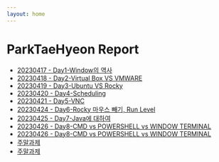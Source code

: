 ```yaml
---
layout: home
---
```


# ParkTaeHyeon Report
- [ 20230417 - Day1-Window의 역사](./(0417)ParkTaeHyeon_Report_1.0.md)<br>
- [ 20230418 - Day2-Virtual Box VS VMWARE](./(0418)ParkTaeHyeon_Report_2.0.md)<br>
- [ 20230419 - Day3-Ubuntu VS Rocky](./(0419)ParkTaeHyeon_Report_3.0.md)
- [ 20230420 - Day4-Scheduling](./(0420)ParkTaeHyeon_Report_4.0.md)
- [ 20230421 - Day5-VNC](./(0421)ParkTaeHyeon_Report_5.0.md)
- [ 20230424 - Day6-Rocky 마우스 빼기, Run Level](./(0424)ParkTaeHyeon_Report_6.0.md)
- [ 20230425 - Day7-Java에 대하여](./(0425)ParkTaeHyeon_Report_7.0.md)
- [ 20230426 - Day8-CMD vs POWERSHELL vs WINDOW TERMINAL](./(0426)ParkTaeHyeon_Report_8.0) 
- [ 20230426 - Day8-CMD vs POWERSHELL vs WINDOW TERMINAL](./(0427)ParkTaeHyeon_Report_9.0)
- [ 주말과제](./(%EC%A3%BC%EB%A7%90%EA%B3%BC%EC%A0%9C)%EB%A6%AC%EB%88%85%EC%8A%A4_%EC%BB%A4%EB%A7%A8%EB%93%9C%EB%9D%BC%EC%9D%B8_%EC%99%84%EB%B2%BD%EC%9E%85%EB%AC%B8.md)
- [ 주말과제](./(%EC%A3%BC%EB%A7%90%EA%B3%BC%EC%A1%94)%EC%9D%B4%EA%B2%83%EC%9D%B4_%EB%A6%AC%EB%88%85%EC%8A%A4%EB%8B%A4_CentOS.md)

<br>